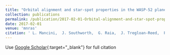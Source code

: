 ```yaml
---
title: "Orbital alignment and star-spot properties in the WASP-52 planetary system"
collection: publications
permalink: /publication/2017-02-01-Orbital-alignment-and-star-spot-properties-in-the-WASP-52-planetary-system
date: 2017-02-01
venue: 'mnras'
citation: ' L. Mancini,  J. Southworth,  G. Raia,  J. Tregloan-Reed,  P. Mollière,  V. Bozza,  M. Bretton,  I. Bruni,  S. Ciceri,  G. D&apos;Ago,  M. Dominik,  T. Hinse,  M. Hundertmark,  U. Jørgensen,  H. Korhonen,  M. Rabus,  S. Rahvar,  D. Starkey,  S. Calchi Novati,  R. Figuera Jaimes,  Th. Henning,  D. Juncher,  T. Haugbølle,  N. Kains,  A. Popovas,  R. Schmidt,  J. Skottfelt,  C. Snodgrass,  J. Surdej,  O. Wertz, &quot;Orbital alignment and star-spot properties in the WASP-52 planetary system.&quot; mnras, 2017.'
---
```

Use [Google Scholar](https://scholar.google.com/scholar?q=Orbital+alignment+and+star+spot+properties+in+the+WASP+52+planetary+system){:target="_blank"} for full citation